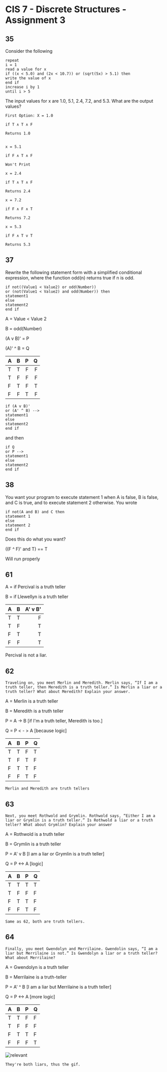 # CIS 7 - Discrete Structures - Assignment 3

## 35

Consider the following

  	repeat
    i = 1
    read a value for x
    if ((x < 5.0) and (2x < 10.7)) or (sqrt(5x) > 5.1) then
    write the value of x
    end if
    increase i by 1
    until i > 5

The input values for x are 1.0, 5.1, 2.4, 7.2, and 5.3. What are the output values?


	First Option: X = 1.0

	if T ∧ T ∧ F

	Returns 1.0


	x = 5.1

	if F ∧ T ∧ F

	Won't Print

	x = 2.4

	if T ∧ T ∧ F

	Returns 2.4

	x = 7.2

	if F ∧ F ∧ T
 
	Returns 7.2

	x = 5.3

	if F ∧ T v T

	Returns 5.3

## 37

Rewrite the following statement form with a simplified conditional expression, where the function odd(n) returns true if n is odd.

	if not((Value1 < Value2) or odd(Number))
	or (not(Value1 < Value2) and odd(Number)) then
	statement1
	else
	statement2
	end if

A = Value < Value 2

B = odd(Number)

(A v B)' = P

(A)' ^ B = Q


| A | B| P | Q | 
| - |:-:| -----:| ---:|
| T | T | F | F |
| T | F | F	| F |
| F | T | F	| T |
| F | F | T | F |

	if (A v B)'
	or (A' ^ B) -->
	statement1
	else
	statement2
	end if

and then

	if Q
	or P -->
	statement1
	else
	statement2
	end if

## 38

You want your program to execute statement 1 when A is false, B is false, and C is true, and to execute statement 2 otherwise. You wrote

	if not(A and B) and C then
	statement 1
	else
	statement 2
	end if

Does this do what you want?

((F ^ F)' and T) == T

Will run properly

## 61

A = if Percival is a truth teller

B = if Llewellyn is a truth teller

| A | B | A' v B' |  
| - |:-:| -:|
| T | T | F |
| T | F | T |
| F | T | T |
| F | F | T |

Percival is not a liar. 

## 62

	Traveling on, you meet Merlin and Meredith. Merlin says, “If I am a truth teller, then Meredith is a truth teller.” Is Merlin a liar or a truth teller? What about Meredith? Explain your answer.

A = Merlin is a truth teller

B = Meredith is a truth teller

P = A -> B [if I'm a truth teller, Meredith is too.]

Q = P < - > A [because logic]

| A | B | P | Q |  
| - |:-:|:-:| :-| 
| T | T | F | T | 
| T | F | T | F | 
| F | T | T | F | 
| F | F | T | F | 

	Merlin and Meredith are truth tellers

## 63

	Next, you meet Rothwold and Grymlin. Rothwold says, “Either I am a liar or Grymlin is a truth teller.” Is Rothwold a liar or a truth teller? What about Grymlin? Explain your answer

A = Rothwold is a truth teller

B = Grymlin is a truth teller

P = A' v B [I am a liar or Grymlin is a truth teller]

Q = P <-> A [logic]
	
| A | B | P | Q |  
| - |:-:|:-:| :-| 
| T | T | T | T | 
| T | F | F | F | 
| F | T | T | F | 
| F | F | T | F | 

	Same as 62, both are truth tellers.   

## 64

	Finally, you meet Gwendolyn and Merrilaine. Gwendolin says, “I am a liar but Merrilaine is not.” Is Gwendolyn a liar or a truth teller? What about Merrilaine?

A = Gwendolyn is a truth teller

B = Merrilaine is a truth-teller

P = A' ^ B [I am a liar but Merrilaine is a truth teller]

Q = P <-> A [more logic]

| A | B | P | Q |  
| - |:-:|:-:| :-| 
| T | T | F | F | 
| T | F | F | F | 
| F | T | T | F | 
| F | F | F | T | 

![relevant](https://media.giphy.com/media/GFZn0SpfS5Nrq/giphy.gif)

	They're both liars, thus the gif.